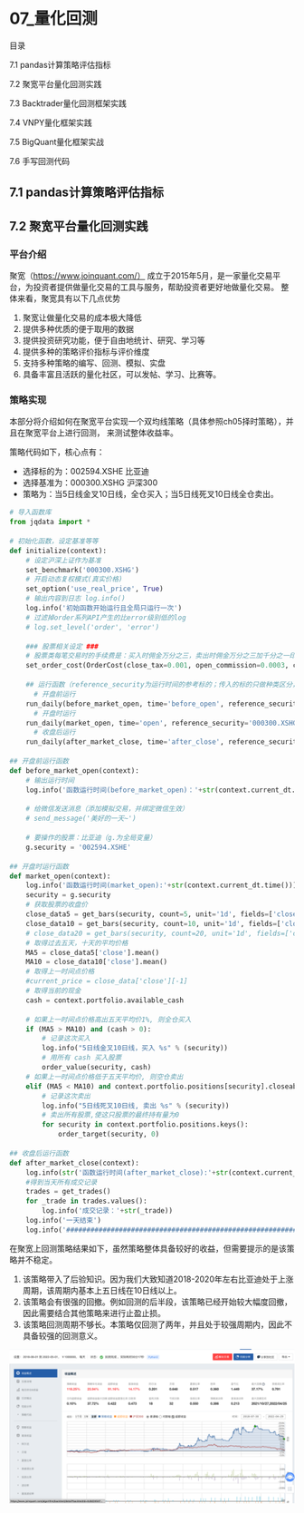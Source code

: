 # 07_量化回测

目录

7.1 pandas计算策略评估指标

7.2 聚宽平台量化回测实践

7.3 Backtrader量化回测框架实践

7.4 VNPY量化框架实践

7.5 BigQuant量化框架实战

7.6 手写回测代码

## 7.1 pandas计算策略评估指标

## 7.2 聚宽平台量化回测实践

### 平台介绍

聚宽（https://www.joinquant.com/） 成立于2015年5月，是一家量化交易平台，为投资者提供做量化交易的工具与服务，帮助投资者更好地做量化交易。
整体来看，聚宽具有以下几点优势
1. 聚宽让做量化交易的成本极大降低 
2. 提供多种优质的便于取用的数据 
3. 提供投资研究功能，便于自由地统计、研究、学习等 
4. 提供多种的策略评价指标与评价维度 
5. 支持多种策略的编写、回测、模拟、实盘
6. 具备丰富且活跃的量化社区，可以发帖、学习、比赛等。

### 策略实现
本部分将介绍如何在聚宽平台实现一个双均线策略（具体参照ch05择时策略），并且在聚宽平台上进行回测，
来测试整体收益率。

策略代码如下，核心点有：
- 选择标的为：002594.XSHE 比亚迪
- 选择基准为：000300.XSHG 沪深300
- 策略为：当5日线金叉10日线，全仓买入；当5日线死叉10日线全仓卖出。
```python
# 导入函数库
from jqdata import *

# 初始化函数，设定基准等等
def initialize(context):
    # 设定沪深上证作为基准
    set_benchmark('000300.XSHG')
    # 开启动态复权模式(真实价格)
    set_option('use_real_price', True)
    # 输出内容到日志 log.info()
    log.info('初始函数开始运行且全局只运行一次')
    # 过滤掉order系列API产生的比error级别低的log
    # log.set_level('order', 'error')

    ### 股票相关设定 ###
    # 股票类每笔交易时的手续费是：买入时佣金万分之三，卖出时佣金万分之三加千分之一印花税, 每笔交易佣金最低扣5块钱
    set_order_cost(OrderCost(close_tax=0.001, open_commission=0.0003, close_commission=0.0003, min_commission=5), type='stock')

    ## 运行函数（reference_security为运行时间的参考标的；传入的标的只做种类区分，因此传入'000300.XSHG'或'510300.XSHG'是一样的）
      # 开盘前运行
    run_daily(before_market_open, time='before_open', reference_security='000300.XSHG')
      # 开盘时运行
    run_daily(market_open, time='open', reference_security='000300.XSHG')
      # 收盘后运行
    run_daily(after_market_close, time='after_close', reference_security='000300.XSHG')

## 开盘前运行函数
def before_market_open(context):
    # 输出运行时间
    log.info('函数运行时间(before_market_open)：'+str(context.current_dt.time()))

    # 给微信发送消息（添加模拟交易，并绑定微信生效）
    # send_message('美好的一天~')

    # 要操作的股票：比亚迪（g.为全局变量）
    g.security = '002594.XSHE'

## 开盘时运行函数
def market_open(context):
    log.info('函数运行时间(market_open):'+str(context.current_dt.time()))
    security = g.security
    # 获取股票的收盘价
    close_data5 = get_bars(security, count=5, unit='1d', fields=['close'])
    close_data10 = get_bars(security, count=10, unit='1d', fields=['close'])
    # close_data20 = get_bars(security, count=20, unit='1d', fields=['close'])
    # 取得过去五天，十天的平均价格
    MA5 = close_data5['close'].mean()
    MA10 = close_data10['close'].mean()
    # 取得上一时间点价格
    #current_price = close_data['close'][-1]
    # 取得当前的现金
    cash = context.portfolio.available_cash

    # 如果上一时间点价格高出五天平均价1%, 则全仓买入
    if (MA5 > MA10) and (cash > 0):
        # 记录这次买入
        log.info("5日线金叉10日线，买入 %s" % (security))
        # 用所有 cash 买入股票
        order_value(security, cash)
    # 如果上一时间点价格低于五天平均价, 则空仓卖出
    elif (MA5 < MA10) and context.portfolio.positions[security].closeable_amount > 0:
        # 记录这次卖出
        log.info("5日线死叉10日线, 卖出 %s" % (security))
        # 卖出所有股票,使这只股票的最终持有量为0
        for security in context.portfolio.positions.keys():
            order_target(security, 0)

## 收盘后运行函数
def after_market_close(context):
    log.info(str('函数运行时间(after_market_close):'+str(context.current_dt.time())))
    #得到当天所有成交记录
    trades = get_trades()
    for _trade in trades.values():
        log.info('成交记录：'+str(_trade))
    log.info('一天结束')
    log.info('##############################################################')
```

在聚宽上回测策略结果如下，虽然策略整体具备较好的收益，但需要提示的是该策略并不稳定。
1. 该策略带入了后验知识。因为我们大致知道2018-2020年左右比亚迪处于上涨周期，该周期内基本上五日线在10日线以上。
2. 该策略会有很强的回撤。例如回测的后半段，该策略已经开始较大幅度回撤，因此需要结合其他策略来进行止盈止损。
3. 该策略回测周期不够长。本策略仅回测了两年，并且处于较强周期内，因此不具备较强的回测意义。
   
![07_量化回测_聚宽双均线策略](ch07_2_JoinQuant_result.png)
